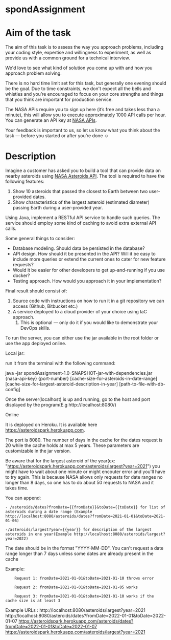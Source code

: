 # spondAssignment



# Aim of the task

The aim of this task is to assess the way you approach problems, including your coding style, expertise and willingness to experiment, as well as provide us with a common ground for a technical interview.

We'd love to see what kind of solution you come up with and how you approach problem solving. 

There is no hard time limit set for this task, but generally one evening should be the goal. Due to time constraints, we don't expect all the bells and whistles and you’re encouraged to focus on your core strengths and things that you think are important for production service. 

The NASA APIs require you to sign up here (it’s free and takes less than a minute), this will allow you to execute approximately 1000 API calls per hour. You can generate an API key at [NASA APIs](https://api.nasa.gov).

Your feedback is important to us, so let us know what you think about the task — before you started or after you’re done ☺️


# Description

Imagine a customer has asked you to build a tool that can provide data on nearby asteroids using [NASA Asteroids API](https://api.nasa.gov). The tool is required to have the following features:



1. Show 10 asteroids that passed the closest to Earth between two user-provided dates.
2. Show characteristics of the largest asteroid (estimated diameter) passing Earth during a user-provided year.

Using Java, implement a RESTful API service to handle such queries. The service should employ some kind of caching to avoid extra external API calls.

Some general things to consider:



* Database modeling. Should data be persisted in the database? 
* API design. How should it be presented in the API? Will it be easy to include more queries or extend the current ones to cater for new feature requests?
* Would it be easier for other developers to get up-and-running if you use docker?
* Testing approach. How would you approach it in your implementation?

Final result should consist of:



1. Source code with instructions on how to run it in a git repository we can access (Github, Bitbucket etc.)
2. A service deployed to a cloud provider of your choice using IaC approach.
    1. This is optional — only do it if you would like to demonstrate your DevOps skills.
    




To run the server, you can either use the jar available in the root folder or use the app deployed online.


Local jar:


run it from the terminal with the following command:

java -jar spondAssignment-1.0-SNAPSHOT-jar-with-dependencies.jar {nasa-api-key} {port-number} [cache-size-for-asteroids-in-date-range] [cache-size-for-largest-asteroid-description-in-year] [path-to-file-with-db-config]

Once the server(localhost) is up and running, go to the host and port displayed by the program(E.g http://localhost:8080/)


Online


It is deployed on Heroku. It is available here https://asteroidspark.herokuapp.com.

The port is 8080. The number of days in the cache for the dates request is 20 while the cache holds at max 5 years. These parameters are customizable in the jar version.

Be aware that for the largest asteroid of the year(ex: "https://asteroidspark.herokuapp.com/asteroids/largest?year=2021") you might have to wait about one minute or might encouter error and you'll have to try again. This is because NASA allows only requests for date ranges no longer than 8 days, so one has to do about 50 requests to NASA and it takes time.


You can append:
    
    - /asteroids/dates?fromDate={{fromDate}}&toDate={{toDate}} for list of asteroids during a date range (Example http://localhost:8080/asteroids/dates?fromDate=2021-01-01&toDate=2021-01-06)
    
    -/asteroids/largest?year={{year}} for description of the largest asteroids in one year(Example http://localhost:8080/asteroids/largest?year=2022)
    
The date should be in the format "YYYY-MM-DD".
You can't request a date range longer than 7 days unless some dates are already present in the cache

Example:

        Request 1: fromDate=2021-01-01&toDate=2021-01-10 throws error
        
        Request 2: fromDate=2021-01-01&toDate=2021-01-05 works
        
        Request 3: fromDate=2021-01-01&toDate=2021-01-10 works if the cache size is at least 3
    
Example URLs : 
        http://localhost:8080/asteroids/largest?year=2021
        http://localhost:8080/asteroids/dates?fromDate=2022-01-01&toDate=2022-01-07
        https://asteroidspark.herokuapp.com/asteroids/dates?fromDate=2022-01-01&toDate=2022-01-07
        https://asteroidspark.herokuapp.com/asteroids/largest?year=2021
